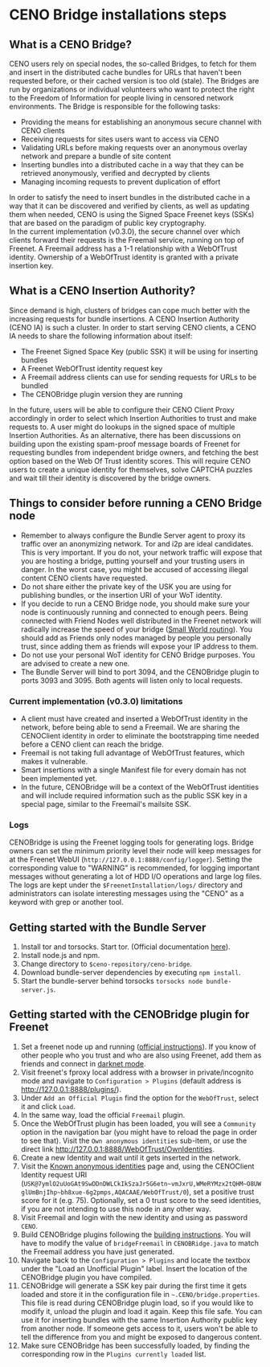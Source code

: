 # CENO Bridge installations steps

## What is a CENO Bridge?
CENO users rely on special nodes, the so-called Bridges, to fetch for them and insert in the
distributed cache bundles for URLs that haven't been requested before, or their cached version
is too old (stale). The Bridges are run by organizations or individual volunteers who want to
protect the right to the Freedom of Information for people living in censored network environments.
The Bridge is responsible for the following tasks:

  * Providing the means for establishing an anonymous secure channel with CENO clients
  * Receiving requests for sites users want to access via CENO
  * Validating URLs before making requests over an anonymous overlay network and prepare a bundle of site content
  * Inserting bundles into a distributed cache in a way that they can be retrieved anonymously, verified and decrypted by clients
  * Managing incoming requests to prevent duplication of effort

In order to satisfy the need to insert bundles in the distributed cache in a way that it can
be discovered and verified by clients, as well as updating them when needed, CENO is using the
Signed Space Freenet keys (SSKs) that are based on the paradigm of public key cryptography.  
In the current implementation (v0.3.0), the secure channel over which clients forward their
requests is the Freemail service, running on top of Freenet. A Freemail address has a 1-1
relationship with a WebOfTrust identity. Ownership of a WebOfTrust identity is granted with a
private insertion key.


## What is a CENO Insertion Authority?
Since demand is high, clusters of bridges can cope much better with the increasing requests
for bundle insertions. A CENO Insertion Authority (CENO IA) is such a cluster. In order to
start serving CENO clients, a CENO IA needs to share the following information about itself:

  * The Freenet Signed Space Key (public SSK) it will be using for inserting bundles
  * A Freenet WebOfTrust identity request key
  * A Freemail address clients can use for sending requests for URLs to be bundled
  * The CENOBridge plugin version they are running

In the future, users will be able to configure their CENO Client Proxy accordingly in order
to select which Insertion Authorities to trust and make requests to. A user might do lookups
in the signed space of multiple Insertion Authorities. As an alternative, there has been
discussions on building upon the existing spam-proof message boards of Freenet for
requesting bundles from independent bridge owners, and fetching the best option based on
the Web Of Trust identity scores. This will require CENO users to create a unique identity
for themselves, solve CAPTCHA puzzles and wait till their identity is discovered by the
bridge owners.


## Things to consider before running a CENO Bridge node
  * Remember to always configure the Bundle Server agent to proxy its traffic over an
    anonymizing network. Tor and i2p are ideal candidates. This is very important. If
    you do not,  your network traffic will expose that you are hosting a bridge, putting
    yourself and your trusting users in danger. In the worst case, you might be accused of
    accessing illegal content CENO clients have requested.
  * Do not share either the private key of the USK you are using for publishing bundles,
    or the insertion URI of your WoT identity.
  * If you decide to run a CENO Bridge node, you should make sure your node is continuously
    running and connected to enough peers. Being connected with Friend Nodes well distributed
    in the Freenet network will radically increase the speed of your bridge
    ([Small World routing](https://wiki.freenetproject.org/Small-world_topology)).
    You should add as Friends only nodes managed by people you personally trust, since adding
    them as friends will expose your IP address to them.
  * Do not use your personal WoT identity for CENO Bridge purposes. You are advised to create a new one.
  * The Bundle Server will bind to port 3094, and the CENOBridge plugin to ports 3093 and 3095.
    Both agents will listen only to local requests.


### Current implementation (v0.3.0) limitations
  * A client must have created and inserted a WebOfTrust identity in the network, before being
    able to send a Freemail. We are sharing the CENOClient identity in order to eliminate the
    bootstrapping time needed before a CENO client can reach the bridge.
  * Freemail is not taking full advantage of WebOfTrust features, which makes it vulnerable.
  * Smart insertions with a single Manifest file for every domain has not been implemented yet.
  * In the future, CENOBridge will be a context of the WebOfTrust identities and will include
    required information such as the public SSK key in a special page, similar to the Freemail's
    mailsite SSK.


### Logs
CENOBridge is using the Freenet logging tools for generating logs. Bridge owners can set the minimum
priority level their node will keep messages for at the Freenet WebUI (`http://127.0.0.1:8888/config/logger`).
Setting the corresponding value to "WARNING" is recommended, for logging important messages without generating
a lot of HDD I/O operations and large log files. The logs are kept under the `$FreenetInstallation/logs/`
directory and administrators can isolate interesting messages using the "CENO" as a keyword with grep or
another tool.


## Getting started with the Bundle Server
  1. Install tor and torsocks. Start tor.
   (Official documentation [here](https://www.torproject.org/docs/documentation.html.en)).
  2. Install node.js and npm.
  3. Change directory to `$ceno-repository/ceno-bridge`.
  4. Download bundle-server dependencies by executing `npm install`.
  5. Start the bundle-server behind torsocks `torsocks node bundle-server.js`.


## Getting started with the CENOBridge plugin for Freenet
  1. Set a freenet node up and running
   ([official instructions](https://freenetproject.org/install.html)).
   If you know of other people who you trust and who are also using Freenet, add them as friends and connect
   in [darknet mode](https://freenetproject.org/connect.html).
  2. Visit freenet's fproxy local address with a browser in private/incognito mode and navigate to
   `Configuration > Plugins` (default address is http://127.0.0.1:8888/plugins/).
  3. Under `Add an Official Plugin` find the option for the `WebOfTrust`, select it and click `Load`.
  4. In the same way, load the official `Freemail` plugin.
  5. Once the WebOfTrust plugin has been loaded, you will see a `Community` option in the navigation bar
   (you might have to reload the page in order to see that). Visit the `Own anonymous identities` sub-item,
   or use the direct link http://127.0.0.1:8888/WebOfTrust/OwnIdentities.
  6. Create a new Identity and wait until it gets inserted in the network.
  7. Visit the [Known anonymous identities](http://127.0.0.1:8888/WebOfTrust/KnownIdentities) page and, using
   the CENOClient Identity request URI
   (`USK@7ymlO2uUoGAt9SwDDnDWLCkIkSzaJr5G6etn~vmJxrU,WMeRYMzx2tQHM~O8UWglUmBnjIhp~bh8xue-6g2pmps,AQACAAE/WebOfTrust/0`),
   set a positive trust score for it (e.g. 75). Optionally, set a 0 trust score to the seed identities, if you are
   not intending to use this node in any other way.
  7. Visit Freemail and login with the new identity and using as password `CENO`.
  8. Build CENOBridge plugins following the
   [building instructions](https://github.com/equalitie/ceno/blob/master/ceno-freenet/README.building.md).
   You will have to modify the value of `bridgeFreemail` in `CENOBRidge.java` to match the Freemail address you
   have just generated.
  9. Navigate back to the `Configuration > Plugins` and locate the textbox under the "Load an Unofficial Plugin" label.
   Insert the location of the CENOBridge plugin you have compiled.
  10. CENOBridge will generate a SSK key pair during the first time it gets loaded and store it in the configuration file
   in `~.CENO/bridge.properties`. This file is read during CENOBridge plugin load, so if you would like to modify it,
   unload the plugin and load it again. Keep this file safe. You can use it for inserting bundles with the same Insertion
   Authority public key from another node. If someone gets access to it, users won't be able to tell the difference from
   you and might be exposed to dangerous content.
  11. Make sure CENOBridge has been successfully loaded, by finding the corresponding row in the
   `Plugins currently loaded` list.
